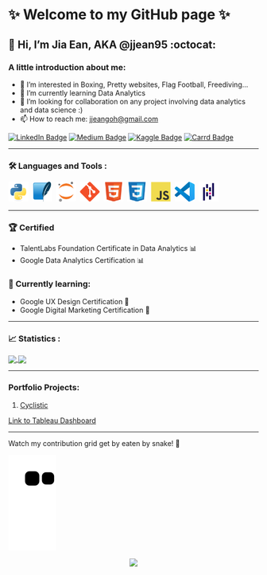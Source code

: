 # :sparkles:  Welcome to my GitHub page :sparkles:
## 👋 Hi, I’m Jia Ean, AKA @jjean95 :octocat:
### A little introduction about me:
- 👀 I’m interested in Boxing, Pretty websites, Flag Football, Freediving...
- 🌱 I’m currently learning Data Analytics
- 💞️ I’m looking for collaboration on any project involving data analytics and data science :)
- 📫 How to reach me: jjeangoh@gmail.com
<div id="badges">
  <a href="https://www.linkedin.com/in/jia-ean-goh-66692a150/">
  <img src="https://img.shields.io/badge/LinkedIn-blue?style=for-the-badge&logo=linkedin&logoColor=white" alt="LinkedIn Badge"/></a>
   <a href="https://medium.com/@jjean_78508">
  <img src="https://img.shields.io/badge/Medium-black?style=for-the-badge&logo=medium&logoColor=white" alt="Medium Badge"/></a>
     <a href="https://www.kaggle.com/jjean95">
  <img src="https://img.shields.io/badge/Kaggle-blue?style=for-the-badge&logo=kaggle&logoColor=white" alt="Kaggle Badge"/></a>
   <a href="https://jiaeangoh.carrd.co/">
  <img src="https://img.shields.io/badge/Carrd-purple?style=for-the-badge&logo=carrd&logoColor=white" alt="Carrd Badge"/></a>
</div>

---

### :hammer_and_wrench: Languages and Tools :
<div>
<img src="https://github.com/devicons/devicon/blob/master/icons/python/python-original.svg" title="python" alt="python" width="40" height="40"/>&nbsp;
<img src="https://github.com/devicons/devicon/blob/master/icons/sqlite/sqlite-original.svg" title="sqlite" alt="sqlite" width="40" height="40"/>&nbsp;
<img src="https://github.com/devicons/devicon/blob/master/icons/jupyter/jupyter-original.svg" title="jupyter" alt="jupyter" width="40" height="40"/>&nbsp;
<img src="https://github.com/devicons/devicon/blob/master/icons/git/git-original.svg" title="git" alt="git" width="40" height="40"/>&nbsp;
<img src="https://github.com/devicons/devicon/blob/master/icons/html5/html5-original.svg" title="html5" alt="html5" width="40" height="40"/>&nbsp;
<img src="https://github.com/devicons/devicon/blob/master/icons/css3/css3-original.svg" title="css3" alt="css3" width="40" height="40"/>&nbsp;
<img src="https://github.com/devicons/devicon/blob/master/icons/javascript/javascript-original.svg" title="javascript" alt="javascript" width="40" height="40"/>&nbsp;
<img src="https://github.com/devicons/devicon/blob/master/icons/vscode/vscode-original.svg" title="vscode" alt="vscode" width="40" height="40"/>&nbsp;
<img src="https://github.com/devicons/devicon/blob/master/icons/pandas/pandas-original.svg" title="pandas" alt="pandas" width="40" height="40"/>&nbsp;
</div>

---
### :trophy: Certified
- TalentLabs Foundation Certificate in Data Analytics :bar_chart:
- Google Data Analytics Certification :bar_chart:

### :pencil: Currently learning: 
- Google UX Design Certification :open_file_folder:
- Google Digital Marketing Certification :open_file_folder:
---

### :chart_with_upwards_trend: Statistics : 
<a href="https://github.com/jjean95/github-readme-stats">
<img align="center" height="180em" src="https://github-readme-stats.vercel.app/api?username=jjean95&show_icons=true&hide_border=true&&count_private=true&include_all_commits=true" />
</a>
<a href="https://github.com/jjean95/github-readme-stats">
<img align="center" height="180em" src="https://github-readme-stats.vercel.app/api/top-langs/?username=jjean95&layout=compact" />
</a>  

---

### Portfolio Projects:
1. [Cyclistic](https://www.kaggle.com/code/jjean95/google-data-analytic-capstone-cyclistic)

[Link to Tableau Dashboard](https://public.tableau.com/shared/C6TF7CC35?:display_count=n&:origin=viz_share_link)



---
Watch my contribution grid get by eaten by snake! :snake:

![Snake animation](https://github.com/jjean95/jjean95/blob/output/github-contribution-grid-snake.svg)

<p align='center'>
 <img src="http://ForTheBadge.com/images/badges/built-with-love.svg"/>
</p>
<!---
jjean95/jjean95 is a ✨ special ✨ repository because its `README.md` (this file) appears on your GitHub profile.
You can click the Preview link to take a look at your changes.
--->
